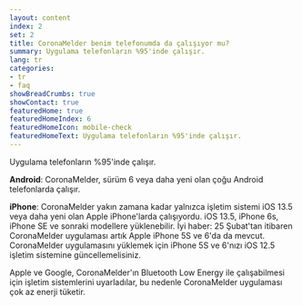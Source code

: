 ```yaml
---
layout: content
index: 2
set: 2
title: CoronaMelder benim telefonumda da çalışıyor mu? 
summary: Uygulama telefonların %95'inde çalışır.
lang: tr
categories:
- tr
- faq
showBreadCrumbs: true
showContact: true
featuredHome: true
featuredHomeIndex: 6
featuredHomeIcon: mobile-check
featuredHomeText: Uygulama telefonların %95'inde çalışır.
---
```

Uygulama telefonların %95'inde çalışır.

**Android**: CoronaMelder, sürüm 6 veya daha yeni olan çoğu Android telefonlarda çalışır.

**iPhone**: CoronaMelder yakın zamana kadar yalnızca işletim sistemi iOS 13.5 veya daha yeni olan Apple iPhone'larda çalışıyordu. iOS 13.5, iPhone 6s, iPhone SE ve sonraki modellere yüklenebilir. İyi haber: 25 Şubat'tan itibaren CoronaMelder uygulaması artık Apple iPhone 5S ve 6'da da mevcut. CoronaMelder uygulamasını yüklemek için iPhone 5S ve 6'nızı iOS 12.5 işletim sistemine güncellemelisiniz.

Apple ve Google, CoronaMelder'ın Bluetooth Low Energy ile çalışabilmesi için işletim sistemlerini uyarladılar, bu nedenle CoronaMelder uygulaması çok az enerji tüketir.

